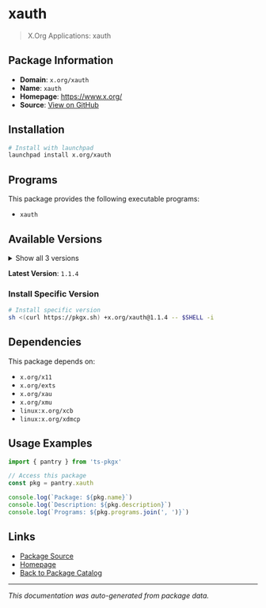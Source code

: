 # xauth

> X.Org Applications: xauth

## Package Information

- **Domain**: `x.org/xauth`
- **Name**: `xauth`
- **Homepage**: https://www.x.org/
- **Source**: [View on GitHub](https://github.com/pkgxdev/pantry/tree/main/projects/x.org/xauth/package.yml)

## Installation

```bash
# Install with launchpad
launchpad install x.org/xauth
```

## Programs

This package provides the following executable programs:

- `xauth`

## Available Versions

<details>
<summary>Show all 3 versions</summary>

- `1.1.4`, `1.1.3`, `1.1.2`

</details>

**Latest Version**: `1.1.4`

### Install Specific Version

```bash
# Install specific version
sh <(curl https://pkgx.sh) +x.org/xauth@1.1.4 -- $SHELL -i
```

## Dependencies

This package depends on:

- `x.org/x11`
- `x.org/exts`
- `x.org/xau`
- `x.org/xmu`
- `linux:x.org/xcb`
- `linux:x.org/xdmcp`

## Usage Examples

```typescript
import { pantry } from 'ts-pkgx'

// Access this package
const pkg = pantry.xauth

console.log(`Package: ${pkg.name}`)
console.log(`Description: ${pkg.description}`)
console.log(`Programs: ${pkg.programs.join(', ')}`)
```

## Links

- [Package Source](https://github.com/pkgxdev/pantry/tree/main/projects/x.org/xauth/package.yml)
- [Homepage](https://www.x.org/)
- [Back to Package Catalog](../../../package-catalog.md)

---

*This documentation was auto-generated from package data.*
